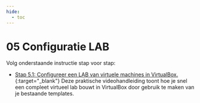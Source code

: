 ```yaml
---
hide:
  - toc
---
```


# 05 Configuratie LAB

Volg onderstaande instructie stap voor stap:

- [Stap 5.1: Configureer een LAB van virtuele machines in VirtualBox.](../../howtos/configureer-lab-vm-virtualbox/index.md){:target="_blank"} 
Deze praktische videohandleiding toont hoe je snel een compleet virtueel lab bouwt in VirtualBox door gebruik te maken van je bestaande templates. 
